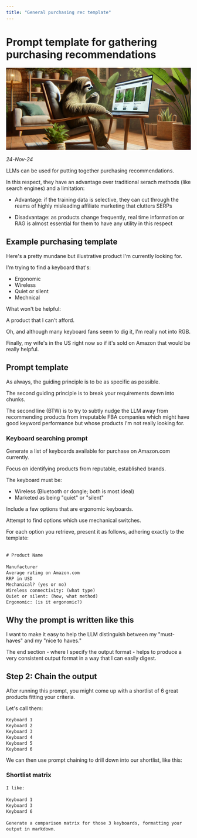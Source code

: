 ```yaml
---
title: "General purchasing rec template"
---
```


# Prompt template for gathering purchasing recommendations

![alt text](../../images/banners/sloth-shopping.webp)

*24-Nov-24*

LLMs can be used for putting together purchasing recommendations.

In this respect, they have an advantage over traditional serach methods (like search engines) and a limitation:

- Advantage: if the training data is selective, they can cut through the reams of highly misleading affiliate marketing that clutters SERPs  

- Disadvantage: as products change frequently, real time information or RAG is almost essential for them to have any utility in this respect

## Example purchasing template

Here's a pretty mundane but illustrative product I'm currently looking for.

I'm trying to find a keyboard that's:

- Ergonomic  
- Wireless  
- Quiet or silent  
- Mechnical

What won't be helpful:

A product that I can't afford.

Oh, and although many keyboard fans seem to dig it, I'm really not into RGB.

Finally, my wife's in the US right now so if it's sold on Amazon that would be really helpful.

## Prompt template

As always, the guiding principle is to be as specific as possible.

The second guiding principle is to break your requirements down into chunks.

The second line (BTW) is to try to subtly nudge the LLM away from recommending products from irreputable FBA companies which might have good keyword performance but whose products I'm not really looking for.

### Keyboard searching prompt

Generate a list of keyboards available for purchase on Amazon.com currently.

Focus on identifying products from reputable, established brands.

The keyboard must be:

- Wireless (Bluetooth or dongle; both is most ideal)  
- Marketed as being "quiet" or "silent"

Include a few options that are ergonomic keyboards.

Attempt to find options which use mechanical switches.

For each option you retrieve, present it as follows, adhering exactly to the template:

```text

# Product Name

Manufacturer  
Average rating on Amazon.com  
RRP in USD  
Mechanical? (yes or no)  
Wireless connectivity: (what type)
Quiet or silent: (how, what method)  
Ergonomic: (is it ergonomic?)
```

## Why the prompt is written like this

I want to make it easy to help the LLM distinguish between my "must-haves" and my "nice to haves."

The end section - where I specify the output format - helps to produce a very consistent output format in a way that I can easily digest.

## Step 2: Chain the output 

After running this prompt, you might come up with a shortlist of 6 great products fitting your criteria.

Let's call them:

```text
Keyboard 1
Keyboard 2
Keyboard 3
Keyboard 4
Keyboard 5
Keyboard 6
```

We can then use prompt chaining to drill down into our shortlist, like this:

### Shortlist matrix

```text
I like:

Keyboard 1 
Keyboard 3 
Keyboard 6

Generate a comparison matrix for those 3 keyboards, formatting your output in markdown.
```